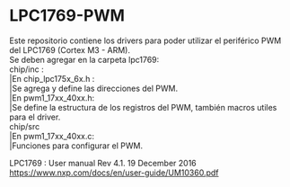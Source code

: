 # LPC1769-PWM
Este repositorio contiene los drivers para poder utilizar el periférico PWM del LPC1769 (Cortex M3 - ARM). 
<br />Se deben agregar en la carpeta lpc1769: 
<br />chip/inc :
<br />|En chip_lpc175x_6x.h : 
<br />|Se agrega y define las direcciones del PWM.
<br />|En pwm1_17xx_40xx.h:
<br />|Se define la estructura de los registros del PWM, también macros utiles para el driver.
<br />chip/src
<br />|En pwm1_17xx_40xx.c:
<br />|Funciones para configurar el PWM.



LPC1769 : User manual Rev 4.1. 19 December 2016 
https://www.nxp.com/docs/en/user-guide/UM10360.pdf

